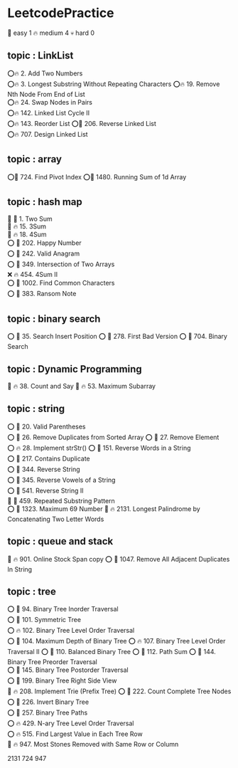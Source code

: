 # LeetcodePractice

🎈   easy       1
🔥   medium     4
💀   hard       0

## topic : LinkList

⭕🔥 2. Add Two Numbers  
⭕🔥 3. Longest Substring Without Repeating Characters
⭕🔥 19. Remove Nth Node From End of List  
⭕🔥 24. Swap Nodes in Pairs  
⭕🔥 142. Linked List Cycle II  
⭕🔥 143. Reorder List 
⭕🎈 206. Reverse Linked List  
⭕🔥 707. Design Linked List  

## topic : array

⭕🎈 724. Find Pivot Index 
⭕🎈 1480. Running Sum of 1d Array 

## topic : hash map

🚩 🎈 1. Two Sum  
🚩 🔥 15. 3Sum  
🚩 🔥 18. 4Sum  
⭕ 🎈 202. Happy Number  
⭕ 🎈 242. Valid Anagram  
⭕ 🎈 349. Intersection of Two Arrays  
❌ 🔥 454. 4Sum II  
⭕ 🎈 1002. Find Common Characters  
⭕ 🎈 383. Ransom Note  

## topic : binary search   

⭕ 🎈 35. Search Insert Position 
⭕ 🎈 278. First Bad Version 
⭕ 🎈 704. Binary Search

## topic : Dynamic Programming  

🚩 🔥 38. Count and Say
🚩 🔥 53. Maximum Subarray 

## topic : string  

⭕ 🎈 20. Valid Parentheses  
⭕ 🎈 26. Remove Duplicates from Sorted Array 
⭕ 🎈 27. Remove Element  
⭕ 🔥 28. Implement strStr() 
⭕ 🎈 151. Reverse Words in a String  
⭕ 🎈 217. Contains Duplicate   
⭕ 🎈 344. Reverse String  
⭕ 🎈 345. Reverse Vowels of a String   
⭕ 🎈 541. Reverse String II  
🚩 🎈 459. Repeated Substring Pattern  
⭕ 🎈 1323. Maximum 69 Number 
🚩 🔥 2131. Longest Palindrome by Concatenating Two Letter Words   

## topic : queue and stack

🚩 🔥 901. Online Stock Span copy 
⭕ 🎈 1047. Remove All Adjacent Duplicates In String

## topic : tree
⭕ 🎈 94. Binary Tree Inorder Traversal  
⭕ 🎈 101. Symmetric Tree  
⭕ 🔥 102. Binary Tree Level Order Traversal  
⭕ 🎈 104. Maximum Depth of Binary Tree
⭕ 🔥 107. Binary Tree Level Order Traversal II
⭕ 🎈 110. Balanced Binary Tree 
⭕ 🎈 112. Path Sum 
⭕ 🎈 144. Binary Tree Preorder Traversal  
⭕ 🎈 145. Binary Tree Postorder Traversal  
⭕ 🎈 199. Binary Tree Right Side View   
🚩 🔥 208. Implement Trie (Prefix Tree) 
⭕ 🎈 222. Count Complete Tree Nodes  
⭕ 🎈 226. Invert Binary Tree  
⭕ 🎈 257. Binary Tree Paths  
⭕ 🔥 429. N-ary Tree Level Order Traversal  
⭕ 🔥 515. Find Largest Value in Each Tree Row  
🚩 🔥 947. Most Stones Removed with Same Row or Column

2131
724
947